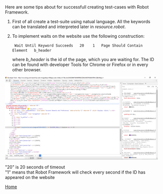 Here are some tips about for successfull creating test-cases with Robot Framework.

1. First of all create a test-suite using natual language. All the keywords can be translated and interpreted later in _resource.robot_.
2. To implement waits on the website use the following construction:

        Wait Until Keyword Succeeds   20    1   Page Should Contain Element   b_header

    where _b_header_ is the id of the page, which you are waiting for. The ID can be found with developer Tools for Chrome or Firefox or in every other browser.

![](/images/devtools-id.png)

"20" is 20 seconds of timeout  
"1" means that Robot Framework will check every second if the ID has appeared on the website

[Home](https://illuminatt.github.io)
